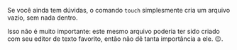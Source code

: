 Se você ainda tem dúvidas, o comando `touch` simplesmente cria um arquivo vazio, sem nada dentro.


Isso não é muito importante: este mesmo arquivo poderia ter sido criado com seu editor de texto favorito, então não dê tanta importância a ele. :wink:.
